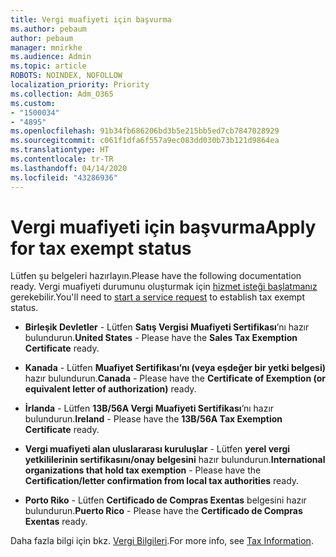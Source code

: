 ```yaml
---
title: Vergi muafiyeti için başvurma
ms.author: pebaum
author: pebaum
manager: mnirkhe
ms.audience: Admin
ms.topic: article
ROBOTS: NOINDEX, NOFOLLOW
localization_priority: Priority
ms.collection: Adm_O365
ms.custom:
- "1500034"
- "4895"
ms.openlocfilehash: 91b34fb686206bd3b5e215bb5ed7cb7847028929
ms.sourcegitcommit: c061f1dfa6f557a9ec083dd030b73b121d9864ea
ms.translationtype: HT
ms.contentlocale: tr-TR
ms.lasthandoff: 04/14/2020
ms.locfileid: "43286936"
---
```

# <a name="apply-for-tax-exempt-status"></a><span data-ttu-id="698ce-102">Vergi muafiyeti için başvurma</span><span class="sxs-lookup"><span data-stu-id="698ce-102">Apply for tax exempt status</span></span>

<span data-ttu-id="698ce-103">Lütfen şu belgeleri hazırlayın.</span><span class="sxs-lookup"><span data-stu-id="698ce-103">Please have the following documentation ready.</span></span> <span data-ttu-id="698ce-104">Vergi muafiyeti durumunu oluşturmak için [hizmet isteği başlatmanız](https://docs.microsoft.com/office365/admin/contact-support-for-business-products) gerekebilir.</span><span class="sxs-lookup"><span data-stu-id="698ce-104">You'll need to [start a service request](https://docs.microsoft.com/office365/admin/contact-support-for-business-products) to establish tax exempt status.</span></span>

- <span data-ttu-id="698ce-105">**Birleşik Devletler** - Lütfen **Satış Vergisi Muafiyeti Sertifikası**’nı hazır bulundurun.</span><span class="sxs-lookup"><span data-stu-id="698ce-105">**United States** - Please have the **Sales Tax Exemption Certificate** ready.</span></span>

- <span data-ttu-id="698ce-106">**Kanada** - Lütfen **Muafiyet Sertifikası’nı (veya eşdeğer bir yetki belgesi)** hazır bulundurun.</span><span class="sxs-lookup"><span data-stu-id="698ce-106">**Canada** - Please have the **Certificate of Exemption (or equivalent letter of authorization)** ready.</span></span>

- <span data-ttu-id="698ce-107">**İrlanda** - Lütfen **13B/56A Vergi Muafiyeti Sertifikası**’nı hazır bulundurun.</span><span class="sxs-lookup"><span data-stu-id="698ce-107">**Ireland** - Please have the **13B/56A Tax Exemption Certificate** ready.</span></span>

- <span data-ttu-id="698ce-108">**Vergi muafiyeti alan uluslararası kuruluşlar** - Lütfen **yerel vergi yetkililerinin sertifikasını/onay belgesini** hazır bulundurun.</span><span class="sxs-lookup"><span data-stu-id="698ce-108">**International organizations that hold tax exemption** - Please have the **Certification/letter confirmation from local tax authorities** ready.</span></span>

- <span data-ttu-id="698ce-109">**Porto Riko** - Lütfen **Certificado de Compras Exentas** belgesini hazır bulundurun.</span><span class="sxs-lookup"><span data-stu-id="698ce-109">**Puerto Rico** - Please have the **Certificado de Compras Exentas** ready.</span></span>

<span data-ttu-id="698ce-110">Daha fazla bilgi için bkz. [Vergi Bilgileri](https://docs.microsoft.com/microsoft-365/commerce/billing-and-payments/tax-information?view=o365-worldwide).</span><span class="sxs-lookup"><span data-stu-id="698ce-110">For more info, see [Tax Information](https://docs.microsoft.com/microsoft-365/commerce/billing-and-payments/tax-information?view=o365-worldwide).</span></span>
